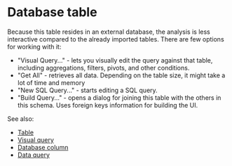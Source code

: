 <!-- TITLE: Database table -->
<!-- SUBTITLE: -->

# Database table

Because this table resides in an external database, the analysis is less interactive
compared to the already imported tables. There are few options for working with it:

* "Visual Query..." - lets you visually edit the query against that table, including 
aggregations, filters, pivots, and other conditions.  
* "Get All" - retrieves all data. 
Depending on the table size, it might take a lot of time and memory 
* "New SQL Query..." - starts editing a SQL query.
* "Build Query..." - opens a dialog for joining this table with the others in this schema.
Uses foreign keys information for building the UI.  
  
See also:

* [Table](../overview/table.md)
* [Visual query](db-visual-query.md)
* [Database column](db-column-info.md)
* [Data query](data-query.md)
